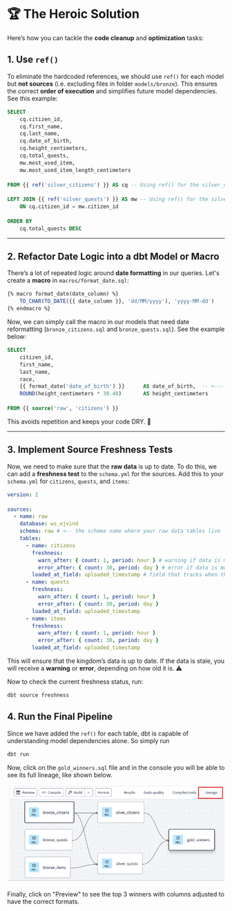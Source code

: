 # 🏆 **The Heroic Solution**

Here’s how you can tackle the **code cleanup** and **optimization** tasks:

## 1. **Use `ref()`**

To eliminate the hardcoded references, we should use `ref()` for each model but **not sources** (i.e. excluding files in folder `models/bronze`). This ensures the correct **order of execution** and simplifies future model dependencies. See this example:

```sql
SELECT
    cq.citizen_id,
    cq.first_name,
    cq.last_name,
    cq.date_of_birth,
    cq.height_centimeters,
    cq.total_quests,
    mw.most_used_item,
    mw.most_used_item_length_centimeters

FROM {{ ref('silver_citizens') }} AS cq -- Using ref() for the silver_citizens model

LEFT JOIN {{ ref('silver_quests') }} AS mw -- Using ref() for the silver_quests model
    ON cq.citizen_id = mw.citizen_id

ORDER BY
    cq.total_quests DESC
```

---

## 2. **Refactor Date Logic into a dbt Model or Macro**

There’s a lot of repeated logic around **date formatting** in our queries. Let's create a **macro** in `macros/format_date.sql`:

```sql
{% macro format_date(date_column) %}
    TO_CHAR(TO_DATE({{ date_column }}, 'dd/MM/yyyy'), 'yyyy-MM-dd')
{% endmacro %}
```

Now, we can simply call the macro in our models that need date reformatting (`bronze_citizens.sql` and `bronze_quests.sql`). See the example below:

```sql
SELECT
    citizen_id,
    first_name,
    last_name,
    race,
    {{ format_date('date_of_birth') }}      AS date_of_birth,  -- <--- Updated to use the macro
    ROUND(height_centimeters * 30.48)       AS height_centimeters

FROM {{ source('raw', 'citizens') }}
```

This avoids repetition and keeps your code DRY. 🌟

---

## 3. **Implement Source Freshness Tests**

Now, we need to make sure that the **raw data** is up to date. To do this, we can add a **freshness test** to the `schema.yml` for the sources. Add this to your `schema.yml` for `citizens`, `quests`, and `items`:

```yaml
version: 2

sources:
  - name: raw
    database: ws_ejvind
    schema: raw # <-- the schema name where your raw data tables live
    tables:
      - name: citizens
        freshness:
          warn_after: { count: 1, period: hour } # warning if data is more than 1 hour old
          error_after: { count: 30, period: day } # error if data is more than 2 hours old
        loaded_at_field: uploaded_timestamp # field that tracks when the data was last updated
      - name: quests
        freshness:
          warn_after: { count: 1, period: hour }
          error_after: { count: 30, period: day }
        loaded_at_field: uploaded_timestamp
      - name: items
        freshness:
          warn_after: { count: 1, period: hour }
          error_after: { count: 30, period: day }
        loaded_at_field: uploaded_timestamp
```

This will ensure that the kingdom’s data is up to date. If the data is stale, you will receive a **warning** or **error**, depending on how old it is. ⚠️

Now to check the current freshness status, run:

```bash
dbt source freshness
```

## 4. **Run the Final Pipeline**

Since we have added the `ref()` for each table, dbt is capable of understanding model dependencies alone. So simply run

```bash
dbt run
```

Now, click on the `gold_winners.sql` file and in the console you will be able to see its full lineage, like shown below.

![Visual Guide](./lineage.png)

Finally, click on "Preview" to see the top 3 winners with columns adjusted to have the correct formats.
